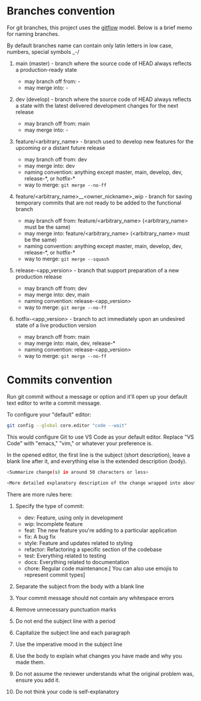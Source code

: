 # Branches convention

For git branches, this project uses the [gitflow](https://nvie.com/posts/a-successful-git-branching-model/) model. Below is a brief memo for naming branches.

By default branches name can contain only latin letters in low case, numbers, special symbols \_-/

1. main (master) - branch where the source code of HEAD always reflects a production-ready state

   - may branch off from: -
   - may merge into: -

2. dev (develop) - branch where the source code of HEAD always reflects a state with the latest delivered development changes for the next release

   - may branch off from: main
   - may merge into: -

3. feature/<arbitrary_name> - branch used to develop new features for the upcoming or a distant future release

   - may branch off from: dev
   - may merge into: dev
   - naming convention: anything except master, main, develop, dev, release-\*, or hotfix-\*
   - way to merge: `git merge --no-ff`

4. feature/<arbitrary_name>__<owner_nickname>\_wip - branch for saving temporary commits that are not ready to be added to the functional branch

   - may branch off from: feature/<arbitrary_name> (<arbitrary_name> must be the same)
   - may merge into: feature/<arbitrary_name> (<arbitrary_name> must be the same)
   - naming convention: anything except master, main, develop, dev, release-\*, or hotfix-\*
   - way to merge: `git merge --squash`

5. release-<app_version> - branch that support preparation of a new production release

   - may branch off from: dev
   - may merge into: dev, main
   - naming convention: release-<app_version>
   - way to merge: `git merge --no-ff`

6. hotfix-<app_version> - branch to act immediately upon an undesired state of a live production version

   - may branch off from: main
   - may merge into: main, dev, release-\*
   - naming convention: release-<app_version>
   - way to merge: `git merge --no-ff`

# Commits convention

Run git commit without a message or option and it'll open up your default text editor to write a commit message.

To configure your "default" editor:

```bash
git config --global core.editor "code --wait"
```

This would configure Git to use VS Code as your default editor. Replace "VS Code" with "emacs," "vim," or whatever your preference is.

In the opened editor, the first line is the subject (short description), leave a blank line after it, and everything else is the extended description (body).

```bash
<Summarize change(s) in around 50 characters or less>

<More detailed explanatory description of the change wrapped into about 72 characters>
```

There are more rules here:

1.  Specify the type of commit:

    - dev: Feature, using only in development
    - wip: Incomplete feature
    - feat: The new feature you're adding to a particular application
    - fix: A bug fix
    - style: Feature and updates related to styling
    - refactor: Refactoring a specific section of the codebase
    - test: Everything related to testing
    - docs: Everything related to documentation
    - chore: Regular code maintenance.[ You can also use emojis to represent commit types]

2.  Separate the subject from the body with a blank line

3.  Your commit message should not contain any whitespace errors

4.  Remove unnecessary punctuation marks

5.  Do not end the subject line with a period

6.  Capitalize the subject line and each paragraph

7.  Use the imperative mood in the subject line

8.  Use the body to explain what changes you have made and why you made them.

9.  Do not assume the reviewer understands what the original problem was, ensure you add it.

10. Do not think your code is self-explanatory
